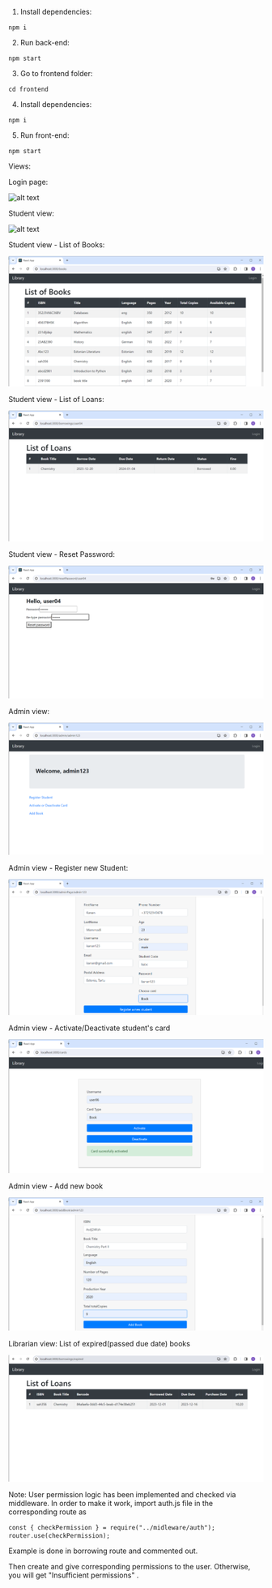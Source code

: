 1. Install dependencies:

```
npm i
```

2. Run back-end:

```
npm start
```

3. Go to frontend folder:

```
cd frontend
```

4. Install dependencies:

```
npm i
```

5. Run front-end:

```
npm start
```

Views:

Login page:

![alt text](https://github.com/Gulnar-Mammadli/library-management-system/tree/master/photos\Login.png)

Student view:

![alt text](https://github.com/Gulnar-Mammadli/library-management-system/tree/master/photos\StudentView.png)

Student view - List of Books:

![alt text](photos\ListOfBooks.png)

Student view - List of Loans:

![alt text](photos\ListOfLoans.png)

Student view - Reset Password:

![alt text](photos\ResetPassword.png)

Admin view:

![alt text](photos\AdminPage.png)

Admin view - Register new Student:

![alt text](photos\RegisterStudent.png)

Admin view - Activate/Deactivate student's card

![alt text](photos\ActivateCard.png)

Admin view - Add new book

![alt text](photos\AddBook.png)

Librarian view: List of expired(passed due date) books

![alt text](photos\ExpiredLoans.png)

Note:
User permission logic has been implemented and checked via middleware.
In order to make it work, import auth.js file in the corresponding route as

```
const { checkPermission } = require("../midleware/auth");
router.use(checkPermission);
```

Example is done in borrowing route and commented out.

Then create and give corresponding permissions to the user. Otherwise, you will get "Insufficient permissions" .
